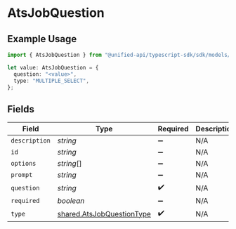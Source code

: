 # AtsJobQuestion

## Example Usage

```typescript
import { AtsJobQuestion } from "@unified-api/typescript-sdk/sdk/models/shared";

let value: AtsJobQuestion = {
  question: "<value>",
  type: "MULTIPLE_SELECT",
};
```

## Fields

| Field                                                                         | Type                                                                          | Required                                                                      | Description                                                                   |
| ----------------------------------------------------------------------------- | ----------------------------------------------------------------------------- | ----------------------------------------------------------------------------- | ----------------------------------------------------------------------------- |
| `description`                                                                 | *string*                                                                      | :heavy_minus_sign:                                                            | N/A                                                                           |
| `id`                                                                          | *string*                                                                      | :heavy_minus_sign:                                                            | N/A                                                                           |
| `options`                                                                     | *string*[]                                                                    | :heavy_minus_sign:                                                            | N/A                                                                           |
| `prompt`                                                                      | *string*                                                                      | :heavy_minus_sign:                                                            | N/A                                                                           |
| `question`                                                                    | *string*                                                                      | :heavy_check_mark:                                                            | N/A                                                                           |
| `required`                                                                    | *boolean*                                                                     | :heavy_minus_sign:                                                            | N/A                                                                           |
| `type`                                                                        | [shared.AtsJobQuestionType](../../../sdk/models/shared/atsjobquestiontype.md) | :heavy_check_mark:                                                            | N/A                                                                           |